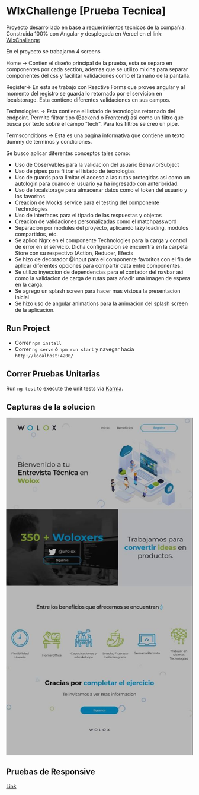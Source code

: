 # WlxChallenge [Prueba Tecnica]

Proyecto desarrollado en base a requerimientos tecnicos de la compañia. Construida 100% con Angular y desplegada en Vercel en el link: [WlxChallenge](https://wlx-challenge.vercel.app/)

En el proyecto se trabajaron 4 screens

Home -> Contien el diseño principal de la prueba, esta se separo en componentes por cada section, ademas que se utilizo mixins para separar componentes del css y facilitar validaciones como el tamaño de la pantalla.

Register-> En esta se trabajo con Reactive Forms que provee angular y al momento del registro se guarda lo retornado por el servicion en localstorage. Esta contiene diferentes validaciones en sus campos.

Technologies -> Esta contiene el listado de tecnologias retornado del endpoint. Permite filtrar tipo (Backend o Frontend) asi como un filtro que busca por texto sobre el campo "tech". Para los filtros se creo un pipe.

Termsconditions -> Esta es una pagina informativa que contiene un texto dummy de terminos y condiciones.

Se busco aplicar diferentes conceptos tales como:

- Uso de Observables para la validacion del usuario BehaviorSubject<boolean>
- Uso de pipes para filtrar el listado de tecnologias
- Uso de guards para limitar el acceso a las rutas protegidas asi como un autologin para cuando el usuario ya ha ingresado con anterioridad.
- Uso de localstorage para almacenar datos como el token del usuario y los favoritos
- Creacion de Mocks service para el testing del componente Technologies
- Uso de interfaces para el tipado de las respuestas y objetos
- Creacion de validaciones personalizadas como el matchpassword
- Separacion por modules del proyecto, aplicando lazy loading, modulos compartidos, etc.
- Se aplico Ngrx en el componente Technologies para la carga y control de error en el servicio. Dicha configuracion se encuentra en la carpeta Store con su respectivo (Action, Reducer, Efects
- Se hizo de decorador @Input para el componente favoritos con el fin de aplicar diferentes opciones para compartir data entre componentes.
- Se utilizo inyeccion de dependencias para el contador del navbar asi como la validacion de carga de rutas para añadir una imagen de espera en la carga.
- Se agrego un splash screen para hacer mas vistosa la presentacion inicial
- Se hizo uso de angular animations para la animacion del splash screen de la aplicacion.

## Run Project
 - Correr `npm install`
 - Correr `ng serve` ó `npm run start` y navegar hacia `http://localhost:4200/`

## Correr Pruebas Unitarias

Run `ng test` to execute the unit tests via [Karma](https://karma-runner.github.io).

## Capturas de la solucion

![alt text](https://github.com/jdosorio/wlxChallenge/blob/main/src/assets/mysite.jpeg?raw=true)

## Pruebas de Responsive

[Link](http://www.responsinator.com/?url=https%3A%2F%2Fwlx-challenge.vercel.app%2F)
